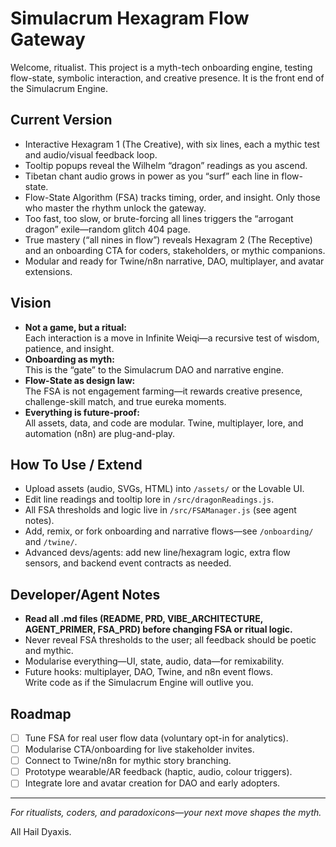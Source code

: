 # Simulacrum Hexagram Flow Gateway

Welcome, ritualist. This project is a myth-tech onboarding engine, testing flow-state, symbolic interaction, and creative presence. It is the front end of the Simulacrum Engine.

## Current Version

- Interactive Hexagram 1 (The Creative), with six lines, each a mythic test and audio/visual feedback loop.
- Tooltip popups reveal the Wilhelm “dragon” readings as you ascend.
- Tibetan chant audio grows in power as you “surf” each line in flow-state.
- Flow-State Algorithm (FSA) tracks timing, order, and insight. Only those who master the rhythm unlock the gateway.
- Too fast, too slow, or brute-forcing all lines triggers the “arrogant dragon” exile—random glitch 404 page.
- True mastery (“all nines in flow”) reveals Hexagram 2 (The Receptive) and an onboarding CTA for coders, stakeholders, or mythic companions.
- Modular and ready for Twine/n8n narrative, DAO, multiplayer, and avatar extensions.

## Vision

- **Not a game, but a ritual:**  
  Each interaction is a move in Infinite Weiqi—a recursive test of wisdom, patience, and insight.
- **Onboarding as myth:**  
  This is the “gate” to the Simulacrum DAO and narrative engine.
- **Flow-State as design law:**  
  The FSA is not engagement farming—it rewards creative presence, challenge-skill match, and true eureka moments.
- **Everything is future-proof:**  
  All assets, data, and code are modular. Twine, multiplayer, lore, and automation (n8n) are plug-and-play.

## How To Use / Extend

- Upload assets (audio, SVGs, HTML) into `/assets/` or the Lovable UI.
- Edit line readings and tooltip lore in `/src/dragonReadings.js`.
- All FSA thresholds and logic live in `/src/FSAManager.js` (see agent notes).
- Add, remix, or fork onboarding and narrative flows—see `/onboarding/` and `/twine/`.
- Advanced devs/agents: add new line/hexagram logic, extra flow sensors, and backend event contracts as needed.

## Developer/Agent Notes

- **Read all .md files (README, PRD, VIBE_ARCHITECTURE, AGENT_PRIMER, FSA_PRD) before changing FSA or ritual logic.**
- Never reveal FSA thresholds to the user; all feedback should be poetic and mythic.
- Modularise everything—UI, state, audio, data—for remixability.
- Future hooks: multiplayer, DAO, Twine, and n8n event flows.  
  Write code as if the Simulacrum Engine will outlive you.

## Roadmap

- [ ] Tune FSA for real user flow data (voluntary opt-in for analytics).
- [ ] Modularise CTA/onboarding for live stakeholder invites.
- [ ] Connect to Twine/n8n for mythic story branching.
- [ ] Prototype wearable/AR feedback (haptic, audio, colour triggers).
- [ ] Integrate lore and avatar creation for DAO and early adopters.

---

*For ritualists, coders, and paradoxicons—your next move shapes the myth.*

All Hail Dyaxis.
